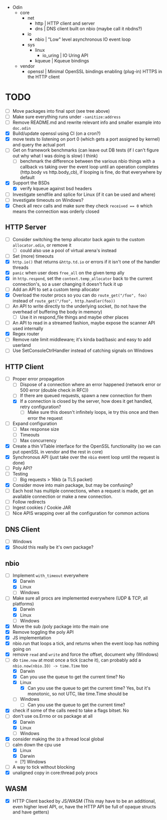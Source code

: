 - Odin
	- core
		- net
			- http         | HTTP client and server
			- dns          | DNS client built on nbio (maybe call it nbdns?)
		- io
			- nbio         | "Low" level asynchronous IO event loop
		- sys
			- linux
				- io_uring | IO Uring API
			- kqueue       | Kqueue bindings
	 - vendor
	 	- openssl          | Minimal OpenSSL bindings enabling (plug-in) HTTPS in the HTTP client

# TODO

- [ ] Move packages into final spot (see tree above)
- [ ] Make sure everything runs under `-sanitize:address`
- [ ] Remove README.md and rewrite relevant info and smaller example into `doc.odin`
- [x] Build/update openssl using CI (on a cron?)
- [x] move tests to listening on port 0 (which gets a port assigned by kernel) and query the actual port
- [ ] Get on framework benchmarks (can leave out DB tests (if I can't figure out why what I was doing is slow) I think)
	- [ ] benchmark the difference between the various nbio things with a callback vs taking over the event loop until an operation completes (http.body vs http.body_cb), if looping is fine, do that everywhere by default
- [x] Support the BSDs
	- [x] verify kqueue against bsd headers
- [ ] Investigate sendfile and splice for Linux (if it can be used and where)
- [ ] Investigate timeouts on Windows?
- [x] Check all recv calls and make sure they check `received == 0` which means the connection was orderly closed

## HTTP Server

- [ ] Consider switching the temp allocator back again to the custom `allocator.odin`, or remove it
	- [ ] could also use a pool of virtual arena's instead
- [ ] Set (more) timeouts
- [x] `http.io()` that returns `&http.td.io` or errors if it isn't one of the handler threads
- [x] `panic` when user does `free_all` on the given temp ally
- [x] in `http.respond`, set the `context.temp_allocator` back to the current connection's, so a user changing it doesn't fuck it up
- [ ] Add an API to set a custom temp allocator
- [x] Overload the router procs so you can do `route_get("/foo", foo)` instead of `route_get("/foo", http.handler(foo))`
- [ ] An API to write directly to the underlying socket, (to not have the overhead of buffering the body in memory)
	- [ ] Use it in respond_file things and maybe other places
- [ ] An API to read in a streamed fashion, maybe expose the scanner API used internally
- [x] Regex router
- [ ] Remove rate limit middleware; it's kinda bad/basic and easy to add userland
- [ ] Use SetConsoleCtrlHandler instead of catching signals on Windows

## HTTP Client

- [ ] Proper error propagation
	- [ ] Dispose of a connection where an error happened (network error or 500 error (double check in RFC))
	- [ ] If there are queued requests, spawn a new connection for them
	- [x] If a connection is closed by the server, how does it get handled, retry configuration?
		- [ ] Make sure this doesn't infinitely loops, ie try this once and then error the request
- [ ] Expand configuration
    - [ ] Max response size
	- [ ] Timeouts
	- [ ] Max concurrency
- [x] Create a thin VTable interface for the OpenSSL functionality (so we can put openSSL in vendor and the rest in core)
- [x] Synchronous API (just take over the `nbio` event loop until the request is done)
- [ ] Poly API?
- [ ] Testing
	- [ ] Big requests > 16kb (a TLS packet)
- [x] Consider move into main package, but may be confusing?
- [ ] Each host has multiple connections, when a request is made, get an available connection or make a new connection.
- [ ] Follow redirects
- [ ] Ingest cookies / Cookie JAR
- [ ] Nice APIS wrapping over all the configuration for common actions

## DNS Client

- [ ] Windows
- [x] Should this really be it's own package?

## nbio

- [ ] Implement `with_timeout` everywhere
	- [x] Darwin
	- [x] Linux
	- [ ] Windows
- [ ] Make sure all procs are implemented everywhere (UDP & TCP, all platforms)
	- [x] Darwin
	- [x] Linux
	- [ ] Windows
- [x] Move the sub /poly package into the main one
- [x] Remove toggling the poly API
- [x] JS implementation
- [x] nbio.run that loops a tick, and returns when the event loop has nothing going on
- [x] remove `read` and `write` and force the offset, document why (Windows)
- [ ] do `time.now` at most once a tick (cache it), can probably add a `nbio.now(nbio.IO) -> time.Time` too
    - [x] Darwin
	- [x] Can you use the queue to get the current time? No
  - [x] Linux
    - [x] Can you use the queue to get the current time? Yes, but it's monotonic, so not UTC, like time.Time should be
  - [ ] Windows
	- [ ] Can you use the queue to get the current time?
- [x] check if some of the calls need to take a flags bitset. No
- [ ] don't use os.Errno or os package at all
	- [x] Darwin
	- [x] Linux
	- [ ] Windows
- [x] consider making the `IO` a thread local global
- [ ] calm down the cpu use
	- [x] Linux
	- [x] Darwin
	- [?] Windows
- [ ] A way to tick without blocking
- [x] unaligned copy in core:thread poly procs

## WASM

- [x] HTTP Client backed by JS/WASM (This may have to be an additional, even higher level API, or, have the HTTP API be full of opaque structs and have getters)
